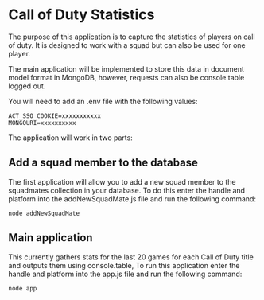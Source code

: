 # Call of Duty Statistics

The purpose of this application is to capture the statistics of players on call of duty. It is designed to work with a squad but can also be used for one player.

The main application will be implemented to store this data in document model format in MongoDB, however, requests can also be console.table logged out.

You will need to add an .env file with the following values:
```
ACT_SSO_COOKIE=xxxxxxxxxxx
MONGOURI=xxxxxxxxxx
```
The application will work in two parts:

## Add a squad member to the database
The first application will allow you to add a new squad member to the squadmates collection in your database. To do this enter the handle and platform into the addNewSquadMate.js file and run the following command:
```
node addNewSquadMate
```

## Main application
This currently gathers stats for the last 20 games for each Call of Duty title and outputs them using console.table, To run this application enter the handle and platform into the app.js file and run the following command:
```
node app
```
